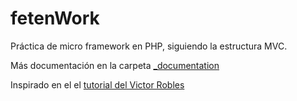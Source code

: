 # fetenWork
Práctica de micro framework en PHP, siguiendo la estructura MVC.

Más documentación en la carpeta [_documentation](https://github.com/cristobaltm/mvc/tree/master/_documentation)

Inspirado en el el [tutorial del Victor Robles](https://victorroblesweb.es/2014/07/15/ejemplo-php-poo-mvc/)